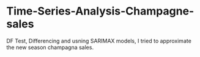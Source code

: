 # Time-Series-Analysis-Champagne-sales

DF Test, Differencing and usning SARIMAX models, I tried to approximate the new season champagna sales.
